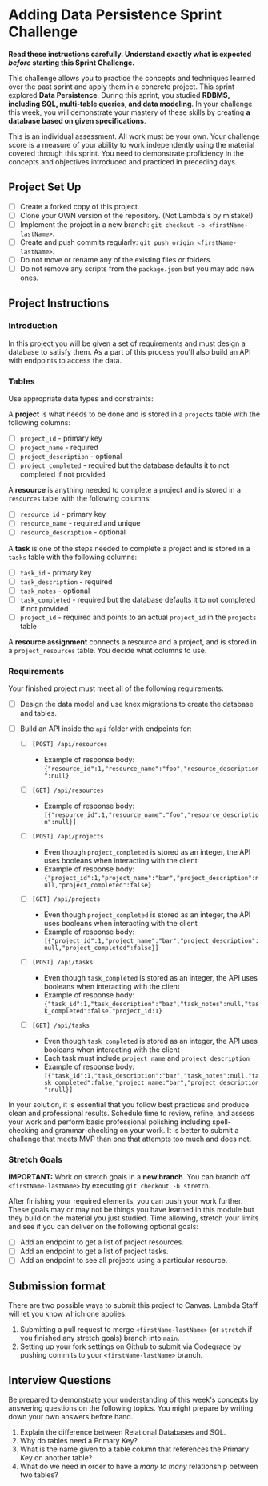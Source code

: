 # Adding Data Persistence Sprint Challenge

**Read these instructions carefully. Understand exactly what is expected _before_ starting this Sprint Challenge.**

This challenge allows you to practice the concepts and techniques learned over the past sprint and apply them in a concrete project. This sprint explored **Data Persistence**. During this sprint, you studied **RDBMS, including SQL, multi-table queries, and data modeling**. In your challenge this week, you will demonstrate your mastery of these skills by creating **a database based on given specifications**.

This is an individual assessment. All work must be your own. Your challenge score is a measure of your ability to work independently using the material covered through this sprint. You need to demonstrate proficiency in the concepts and objectives introduced and practiced in preceding days.

## Project Set Up

- [ ] Create a forked copy of this project.
- [ ] Clone your OWN version of the repository. (Not Lambda's by mistake!)
- [ ] Implement the project in a new branch: `git checkout -b <firstName-lastName>`.
- [ ] Create and push commits regularly: `git push origin <firstName-lastName>`.
- [ ] Do not move or rename any of the existing files or folders.
- [ ] Do not remove any scripts from the `package.json` but you may add new ones.

## Project Instructions

### Introduction

In this project you will be given a set of requirements and must design a database to satisfy them. As a part of this process you'll also build an API with endpoints to access the data.

### Tables

Use appropriate data types and constraints:

A **project** is what needs to be done and is stored in a `projects` table with the following columns:

- [ ] `project_id` - primary key
- [ ] `project_name` - required
- [ ] `project_description` - optional
- [ ] `project_completed` - required but the database defaults it to not completed if not provided

A **resource** is anything needed to complete a project and is stored in a `resources` table with the following columns:

- [ ] `resource_id` - primary key
- [ ] `resource_name` - required and unique
- [ ] `resource_description` - optional

A **task** is one of the steps needed to complete a project and is stored in a `tasks` table with the following columns:

- [ ] `task_id` - primary key
- [ ] `task_description` - required
- [ ] `task_notes` - optional
- [ ] `task_completed` - required but the database defaults it to not completed if not provided
- [ ] `project_id` - required and points to an actual `project_id` in the `projects` table

A **resource assignment** connects a resource and a project, and is stored in a `project_resources` table. You decide what columns to use.

### Requirements

Your finished project must meet all of the following requirements:

- [ ] Design the data model and use knex migrations to create the database and tables.
- [ ] Build an API inside the `api` folder with endpoints for:

  - [ ] `[POST] /api/resources`
    - Example of response body: `{"resource_id":1,"resource_name":"foo","resource_description":null}`

  - [ ] `[GET] /api/resources`
    - Example of response body: `[{"resource_id":1,"resource_name":"foo","resource_description":null}]`

  - [ ] `[POST] /api/projects`
    - Even though `project_completed` is stored as an integer, the API uses booleans when interacting with the client
    - Example of response body: `{"project_id":1,"project_name":"bar","project_description":null,"project_completed":false}`

  - [ ] `[GET] /api/projects`
    - Even though `project_completed` is stored as an integer, the API uses booleans when interacting with the client
    - Example of response body: `[{"project_id":1,"project_name":"bar","project_description":null,"project_completed":false}]`

  - [ ] `[POST] /api/tasks`
    - Even though `task_completed` is stored as an integer, the API uses booleans when interacting with the client
    - Example of response body: `{"task_id":1,"task_description":"baz","task_notes":null,"task_completed":false,"project_id:1}`

  - [ ] `[GET] /api/tasks`
    - Even though `task_completed` is stored as an integer, the API uses booleans when interacting with the client
    - Each task must include `project_name` and `project_description`
    - Example of response body: `[{"task_id":1,"task_description":"baz","task_notes":null,"task_completed":false,"project_name:"bar","project_description":null}]`

In your solution, it is essential that you follow best practices and produce clean and professional results. Schedule time to review, refine, and assess your work and perform basic professional polishing including spell-checking and grammar-checking on your work. It is better to submit a challenge that meets MVP than one that attempts too much and does not.

### Stretch Goals

**IMPORTANT:** Work on stretch goals in a **new branch**. You can branch off `<firstName-lastName>` by executing `git checkout -b stretch`.

After finishing your required elements, you can push your work further. These goals may or may not be things you have learned in this module but they build on the material you just studied. Time allowing, stretch your limits and see if you can deliver on the following optional goals:

- [ ] Add an endpoint to get a list of project resources.
- [ ] Add an endpoint to get a list of project tasks.
- [ ] Add an endpoint to see all projects using a particular resource.

## Submission format

There are two possible ways to submit this project to Canvas. Lambda Staff will let you know which one applies:

1. Submitting a pull request to merge `<firstName-lastName>` (or `stretch` if you finished any stretch goals) branch into `main`.
2. Setting up your fork settings on Github to submit via Codegrade by pushing commits to your `<firstName-lastName>` branch.

## Interview Questions

Be prepared to demonstrate your understanding of this week's concepts by answering questions on the following topics. You might prepare by writing down your own answers before hand.

1. Explain the difference between Relational Databases and SQL.
2. Why do tables need a Primary Key?
3. What is the name given to a table column that references the Primary Key on another table?
4. What do we need in order to have a _many to many_ relationship between two tables?
